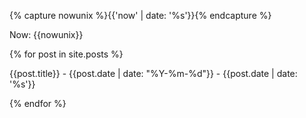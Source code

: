 ---
---
{% capture nowunix %}{{'now' | date: '%s'}}{% endcapture %}



<script>
var firstmonday = Date.parse("2000-02-14"); // from matt webb code? https://gist.github.com/genmon/c75480d3e525b43c2e1e135d7cbb697f
const msPerDay = 24 * 60 * 60 * 1000;

var today = Date.parse(new Date());


var stringdates = [{% for post in site.posts %}"{{post.date | date: "%Y-%m-%d"}}"{% if forloop.last == true %}{% else %},{% endif %}{% endfor %}];

var weeknumbers = []

for (let i = 0; i < (stringdates.length); i++) {
  weeknumbers.push(Math.floor(((Date.parse(stringdates[i]) - firstmonday)/msPerDay) / 7) + 1);
}

var streak = 0;

for (let i = 0; i < (weeknumbers.length); i++) {
  if(weeknumbers[i] - weeknumbers[i+1] < 2){
    streak = weeknumbers[i] - weeknumbers[i+1];
  }else{
    break;
  }
}





</script>



Now: {{nowunix}}

{% for post in site.posts %}

{{post.title}} - {{post.date | date: "%Y-%m-%d"}} - {{post.date | date: '%s'}}

{% endfor %}